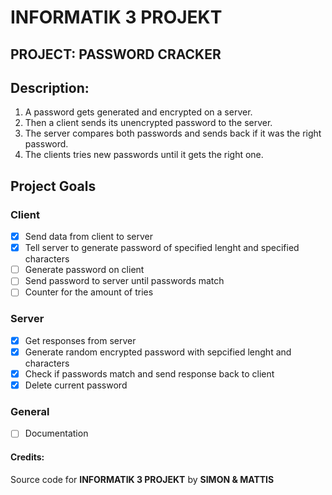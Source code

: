 # INFORMATIK 3 PROJEKT 
## PROJECT: PASSWORD CRACKER
## Description:
1. A password gets generated and encrypted on a server.  
2. Then a client sends its unencrypted password to the server.  
3. The server compares both passwords and sends back if it was the right password.  
4. The clients tries new passwords until it gets the right one.  

## Project Goals
### Client
* [X] Send data from client to server
* [X] Tell server to generate password of specified lenght and specified characters
* [ ] Generate password on client
* [ ] Send password to server until passwords match
* [ ] Counter for the amount of tries
### Server
* [X] Get responses from server
* [X] Generate random encrypted password with sepcified lenght and characters
* [X] Check if passwords match and send response back to client
* [X] Delete current password

### General
* [ ] Documentation

#### Credits:
Source code for **INFORMATIK 3 PROJEKT** by **SIMON & MATTIS**
